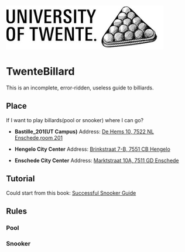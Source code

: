  ![TwenteBillardLogo](resources/logo.jpg)
# TwenteBillard
This is an incomplete, error-ridden, useless guide to billiards.

## Place
If I want to play billards(pool or snooker) where I can go?
- **Bastille_201(UT Campus)** 
Address: [De Hems 10, 7522 NL Enschede,room 201](https://use.mazemap.com/#v=1&campusid=171&zlevel=2&center=6.852414,52.243278&zoom=19.7&sharepoitype=poi&sharepoi=1000810181)

- **Hengelo City Center**
Address: [Brinkstraat 7-B, 7551 CB Hengelo](https://www.google.com/maps/place/Snooker+en+Pool+Centrum+Hengelo/@52.2647948,6.7927296,198m/data=!3m1!1e3!4m6!3m5!1s0x47b811e3a628a299:0x43058e0ee53e6c22!8m2!3d52.2647479!4d6.7928682!16s%2Fg%2F1tgnl4fs?entry=ttu&g_ep=EgoyMDI0MDgyMS4wIKXMDSoASAFQAw%3D%3D)

- **Enschede City Center**
Address: [Marktstraat 10A, 7511 GD Enschede](https://www.google.com/maps/place/Snooker+%26+Poolcentrum+Enschede/@52.2210138,6.8941924,326a,35y,343.88h/data=!3m1!1e3!4m6!3m5!1s0x47b81471342532dd:0x3640b4a540d3bba3!8m2!3d52.2210478!4d6.8939163!16s%2Fg%2F1tyktg43?entry=ttu&g_ep=EgoyMDI0MDgyMS4wIKXMDSoASAFQAw%3D%3D)

## Tutorial
Could start from this book: [Successful Snooker Guide](https://www.dunns-cues.com/pics/successfulsnooker.pdf)


## Rules
### Pool
### Snooker







